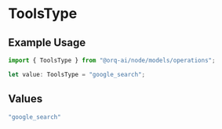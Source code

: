 # ToolsType

## Example Usage

```typescript
import { ToolsType } from "@orq-ai/node/models/operations";

let value: ToolsType = "google_search";
```

## Values

```typescript
"google_search"
```